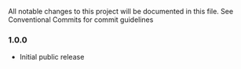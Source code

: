 All notable changes to this project will be documented in this file. See Conventional Commits for commit guidelines

### 1.0.0

- Initial public release
